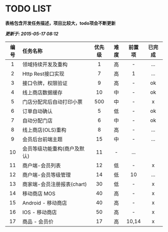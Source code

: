  # TODO LIST #

**表格包含开发任务描述，项目比较大，todo项会不断更新**

___更新于: 2015-05-17 08:12___


 编号 | 任务名称 | 优先级  | 难度  | 前置项 |  已完成
 :--:| :----- | :----: | :---:| :---: | :----:
 1 | 领域持续开发及重构 | 1 | 高 | - | ...
 2 | Http Rest接口实现 | 7 | 高 | 1 | ...
 3 | 接口令牌，权限验证 | 9 | 高 |- | ok
 4 | 线上商店数据缓存 | 10 | 中 | - | ok
 5 | 门店分配完后自动打印小票 | 500 | 中 | - | x
 6 | 订单自动确认 | 5 | 低 | - | ok
 7 | 自动分配门店 | 6 | 中 | - | ok
 8 | 线上商店(OLS)重构 | 8 | 高 | - | ...
 9 | 会员后台前端主题 | 15 | 中 | - | ...
 10 | 会员等级功能重构(商户及默认) | 11 | - | ...
 11 | 商户端-会员列表 | 12 | 低 | - | x
 12 | 商户端-会员等级管理 | 14 | 低 | 10 | ...
 13 | 商家端-会员注册报表(chart) | 30 | 低 | - | x
 14 | 移动商店 MOS | 40 | 高 | - | x
 15 | Android - 移动商店 | 40 | 高 | - | x
 16 | IOS - 移动商店 | 50 | 高 | - | x
 17 | 商品 - 会员价 | 17 | 高 | 10,14 | x









